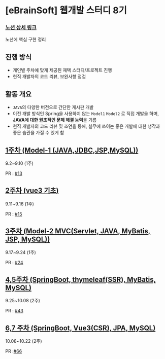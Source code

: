 # [eBrainSoft] 웹개발 스터디 8기

### [노션 상세 링크](https://invincible-sesame-584.notion.site/EBrainSoft-8-a0632661023942e78d9cdb159a20581b)
노션에 핵심 구현 정리

## 진행 방식

- 개인별 주차에 맞게 제공된 재택 스터디/프로젝트 진행
- 현직 개발자의 코드 리뷰, 보완사항 점검

## 활동 개요

- `JAVA`의 다양한 버전으로 간단한 게시판 개발
- 이전 개발 방식인 Spring을 사용하지 않는 `Model1` `Model2` 로 직접 개발을 하며, **JAVA에 대한 원초적인 문제 해결 능력**을 기름
- 현직 개발자의 코드 리뷰 및 조언을 통해, 실무에 쓰이는 좋은 개발에 대한 생각과 좋은 습관을 가질 수 있게 함

## [1주차 (Model-1 (JAVA,JDBC,JSP,MySQL))](https://github.com/kawkmin/eBrainSoft_Assignments/tree/4_week/eb-study-templates-1week)
9.2~9.10 (1주)

PR : [#13](https://github.com/kawkmin/eBrainSoft_Assignments/pull/13)

## [2주차 (vue3 기초)](https://github.com/kawkmin/eBrainSoft_Assignments/tree/4_week/eb-study-templates-plusweek)
9.11~9.16 (1주)

PR : [#15](https://github.com/kawkmin/eBrainSoft_Assignments/pull/15)

## [3주차 (Model-2 MVC(Servlet, JAVA, MyBatis, JSP, MySQL)) ](https://github.com/kawkmin/eBrainSoft_Assignments/tree/4_week/eb-study-templates-2week)
9.17~9.24 (1주)

PR : [#24](https://github.com/kawkmin/eBrainSoft_Assignments/pull/24)

## [4,5주차 (SpringBoot, thymeleaf(SSR), MyBatis, MySQL) ](https://github.com/kawkmin/eBrainSoft_Assignments/tree/4_week/eb-study-templates-3week)
9.25~10.08 (2주)

PR : [#43](https://github.com/kawkmin/eBrainSoft_Assignments/pull/43)

## [6,7 주차 (SpringBoot, Vue3(CSR), JPA, MySQL)](https://github.com/kawkmin/eBrainSoft_Assignments/tree/4_week/eb-study-templates-4week-backend)
10.08~10.22 (2주)

PR :[#66](https://github.com/kawkmin/eBrainSoft_Assignments/pull/66)
